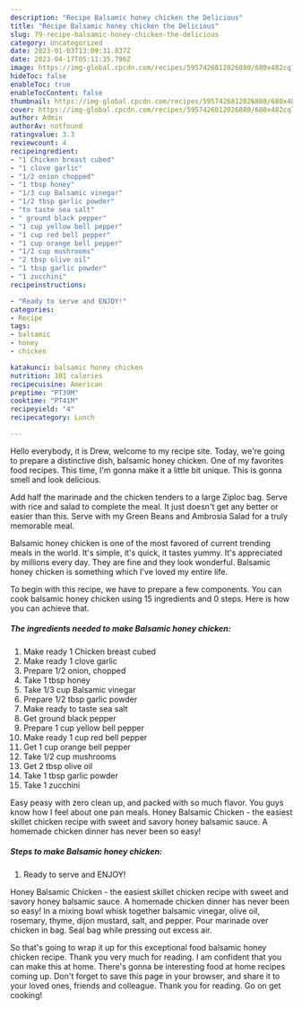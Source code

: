 ```yaml
---
description: "Recipe Balsamic honey chicken the Delicious"
title: "Recipe Balsamic honey chicken the Delicious"
slug: 79-recipe-balsamic-honey-chicken-the-delicious
category: Uncategorized
date: 2023-01-03T13:09:31.837Z
date: 2023-04-17T05:11:35.796Z
image: https://img-global.cpcdn.com/recipes/5957426812026880/680x482cq70/balsamic-honey-chicken-recipe-main-photo.jpg
hideToc: false
enableToc: true
enableTocContent: false
thumbnail: https://img-global.cpcdn.com/recipes/5957426812026880/680x482cq70/balsamic-honey-chicken-recipe-main-photo.jpg
cover: https://img-global.cpcdn.com/recipes/5957426812026880/680x482cq70/balsamic-honey-chicken-recipe-main-photo.jpg
author: Admin
authorAv: notfound
ratingvalue: 3.3
reviewcount: 4
recipeingredient:
- "1 Chicken breast cubed"
- "1 clove garlic"
- "1/2 onion chopped"
- "1 tbsp honey"
- "1/3 cup Balsamic vinegar"
- "1/2 tbsp garlic powder"
- "to taste sea salt"
- " ground black pepper"
- "1 cup yellow bell pepper"
- "1 cup red bell pepper"
- "1 cup orange bell pepper"
- "1/2 cup mushrooms"
- "2 tbsp olive oil"
- "1 tbsp garlic powder"
- "1 zucchini"
recipeinstructions:

- "Ready to serve and ENJOY!"
categories:
- Recipe
tags:
- balsamic
- honey
- chicken

katakunci: balsamic honey chicken 
nutrition: 101 calories
recipecuisine: American
preptime: "PT39M"
cooktime: "PT41M"
recipeyield: "4"
recipecategory: Lunch

---
```



Hello everybody, it is Drew, welcome to my recipe site. Today, we're going to prepare a distinctive dish, balsamic honey chicken. One of my favorites food recipes. This time, I'm gonna make it a little bit unique. This is gonna smell and look delicious.

Add half the marinade and the chicken tenders to a large Ziploc bag. Serve with rice and salad to complete the meal. It just doesn&#39;t get any better or easier than this. Serve with my Green Beans and Ambrosia Salad for a truly memorable meal.

Balsamic honey chicken is one of the most favored of current trending meals in the world. It's simple, it's quick, it tastes yummy. It's appreciated by millions every day. They are fine and they look wonderful. Balsamic honey chicken is something which I've loved my entire life.


To begin with this recipe, we have to prepare a few components. You can cook balsamic honey chicken using 15 ingredients and 0 steps. Here is how you can achieve that.

<!--inarticleads1-->

##### The ingredients needed to make Balsamic honey chicken:

1. Make ready 1 Chicken breast cubed
1. Make ready 1 clove garlic
1. Prepare 1/2 onion, chopped
1. Take 1 tbsp honey
1. Take 1/3 cup Balsamic vinegar
1. Prepare 1/2 tbsp garlic powder
1. Make ready to taste sea salt
1. Get  ground black pepper
1. Prepare 1 cup yellow bell pepper
1. Make ready 1 cup red bell pepper
1. Get 1 cup orange bell pepper
1. Take 1/2 cup mushrooms
1. Get 2 tbsp olive oil
1. Take 1 tbsp garlic powder
1. Take 1 zucchini


Easy peasy with zero clean up, and packed with so much flavor. You guys know how I feel about one pan meals. Honey Balsamic Chicken - the easiest skillet chicken recipe with sweet and savory honey balsamic sauce. A homemade chicken dinner has never been so easy! 

<!--inarticleads2-->

##### Steps to make Balsamic honey chicken:


1. Ready to serve and ENJOY!

Honey Balsamic Chicken - the easiest skillet chicken recipe with sweet and savory honey balsamic sauce. A homemade chicken dinner has never been so easy! In a mixing bowl whisk together balsamic vinegar, olive oil, rosemary, thyme, dijon mustard, salt, and pepper. Pour marinade over chicken in bag. Seal bag while pressing out excess air. 

So that's going to wrap it up for this exceptional food balsamic honey chicken recipe. Thank you very much for reading. I am confident that you can make this at home. There's gonna be interesting food at home recipes coming up. Don't forget to save this page in your browser, and share it to your loved ones, friends and colleague. Thank you for reading. Go on get cooking!
